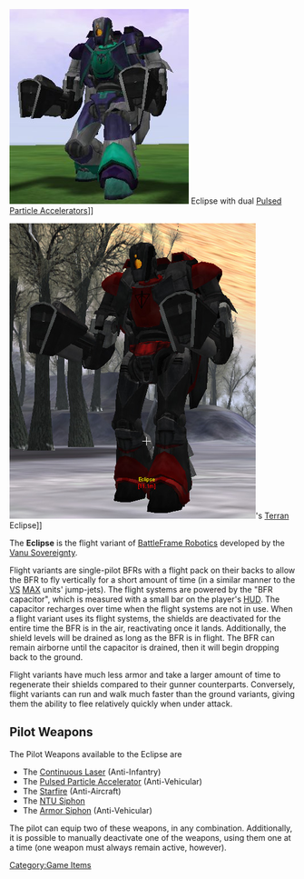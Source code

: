 ![](images/VS_Eclipse.jpg "fig:VS_Eclipse.jpg") Eclipse with dual [Pulsed
Particle Accelerators](<Pulsed_Particle_Accelerator_(BFR)> "wikilink")\]\]

![](images/Eclipse.jpg "fig:Eclipse.jpg")'s [Terran](TR.md "wikilink") Eclipse\]\]

The **Eclipse** is the flight variant of [BattleFrame
Robotics](BattleFrame_Robotics.md "wikilink") developed by the [Vanu
Sovereignty](Vanu_Sovereignty.md "wikilink").

Flight variants are single-pilot BFRs with a flight pack on their backs
to allow the BFR to fly vertically for a short amount of time (in a
similar manner to the [VS](VS.md "wikilink") [MAX](MAX.md "wikilink") units'
jump-jets). The flight systems are powered by the "BFR capacitor", which
is measured with a small bar on the player's [HUD](HUD.md "wikilink"). The
capacitor recharges over time when the flight systems are not in use.
When a flight variant uses its flight systems, the shields are
deactivated for the entire time the BFR is in the air, reactivating once
it lands. Additionally, the shield levels will be drained as long as the
BFR is in flight. The BFR can remain airborne until the capacitor is
drained, then it will begin dropping back to the ground.

Flight variants have much less armor and take a larger amount of time to
regenerate their shields compared to their gunner counterparts.
Conversely, flight variants can run and walk much faster than the ground
variants, giving them the ability to flee relatively quickly when under
attack.

## **Pilot Weapons**

The Pilot Weapons available to the Eclipse are

- The [Continuous Laser](Continuous_Laser.md "wikilink") (Anti-Infantry)
- The [Pulsed Particle
  Accelerator](<Pulsed_Particle_Accelerator_(BFR)> "wikilink")
  (Anti-Vehicular)
- The [Starfire](<Starfire_(BFR)> "wikilink") (Anti-Aircraft)
- The [NTU Siphon](NTU_Siphon.md "wikilink")
- The [Armor Siphon](Armor_Siphon.md "wikilink") (Anti-Vehicular)

The pilot can equip two of these weapons, in any combination.
Additionally, it is possible to manually deactivate one of the weapons,
using them one at a time (one weapon must always remain active,
however).

[Category:Game Items](Category:Game_Items.md "wikilink")
